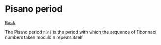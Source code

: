 # Pisano period

[Back](../index.md)

The Pisano period `π(n)` is the period with which the sequence of Fibonnaci numbers taken
modulo n repeats itself
